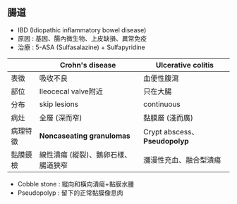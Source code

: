 ## 腸道
- IBD (Idiopathic inflammatory bowel disease)
- 原因 : 基因、腸內微生物、上皮缺損、異常免疫
- 治療 : 5-ASA (Sulfasalazine) + Sulfapyridine

|          | Crohn's disease                          | Ulcerative colitis           |
|----------|------------------------------------------|------------------------------|
| 表徵     | 吸收不良                                 | 血便性腹瀉                   |
| 部位     | Ileocecal valve附近                      | 只在大腸                     |
| 分布     | skip lesions                             | continuous                   |
| 病灶     | 全層 (深而窄)                            | 黏膜層 (淺而廣)              |
| 病理特徵 | **Noncaseating granulomas**               | Crypt abscess、**Pseudopolyp** |
| 黏膜鏡檢 | 線性潰瘍 (縱裂)、鵝卵石樣、腸道狹窄       | 瀰漫性充血、融合型潰瘍       |
- Cobble stone : 縱向和橫向潰瘍+黏膜水腫
- Pseudopolyp : 留下的正常黏膜像息肉